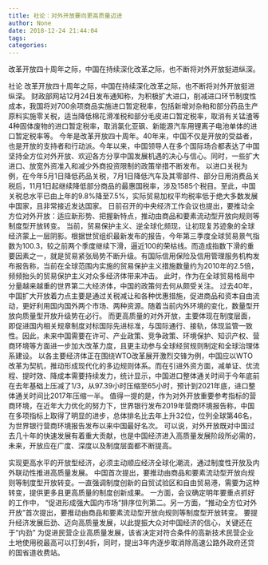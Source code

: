 ```yaml
---
title: 社论：对外开放要向更高质量迈进
author: None
date: 2018-12-24 21:44:04
tags: 
categories: 
---
```

改革开放四十周年之际，中国在持续深化改革之际，也不断将对外开放挺进纵深。
<!-- more -->
社论
改革开放四十周年之际，中国在持续深化改革之际，也不断将对外开放挺进纵深。
财政部网站12月24日发布通知称，为积极扩大进口，削减进口环节制度性成本，我国将对700余项商品实施进口暂定税率，包括新增对杂粕和部分药品生产原料实施零关税，适当降低棉花滑准税和部分毛皮进口暂定税率，取消有关锰渣等4种固体废物的进口暂定税率，取消氯化亚砜、新能源汽车用锂离子电池单体的进口暂定税率等。
今年是改革开放四十周年。40年来，中国不仅是开放的受益者，也是开放的支持者和行动派。今年以来，中国领导人在多个国际场合都表达了中国坚持全方位对外开放、欢迎各方分享中国发展机遇的决心与信心。同时，一些扩大进口、放宽外资准入和减少外商投资限制的政策举措不断发布。
以进口关税为例，在今年5月1日降低药品关税，7月1日降低汽车及其零部件、部分日用消费品关税后，11月1日起继续降低部分商品的最惠国税率，涉及1585个税目。至此，中国关税总水平已由上年的9.8%降至7.5%，实际贸易加权平均税率低于绝大多数发展中国家，且非常接近发达国家。
日前召开的中央经济工作会议也提出，要推动全方位对外开放：适应新形势、把握新特点，推动由商品和要素流动型开放向规则等制度型开放转变。
当前，贸易保护主义、逆全球化频现，让初现复苏迹象的全球经济蒙上一层阴影。根据世贸组织最新发布的报告，今年第三季度全球贸易景气指数为100.3，较之前两个季度继续下滑，逼近100的荣枯线。而造成指数下滑的重要因素之一，就是贸易紧张局势不断升级。有国际信用保险及信用管理服务机构发布报告称，当前在全球范围内实施的贸易保护主义措施数量约为2010年的2.5倍，频频抬头的贸易保护主义对众多经济体带来冲击。
此时，作为在全球贸易格局中分量越来越重的世界第二大经济体，中国的政策何去何从颇受关注。
过去40年，中国扩大开放着力点主要是通过关税减让和各种优惠措施，促进商品和资本自由流动，更好利用国内国外两个市场、两种资源。随着当前内外环境的变化，数量型开放向质量型开放升级势在必行。
而更高质量的对外开放，主要体现在制度层面，即促进国内相关规章制度对标国际先进标准，与国际通行、接轨，体现监管一致性。因此，未来中国需要在许可、产业政策、竞争政策、环境保护、知识产权、营商环境等方面进一步加大改革力度，且更主动参与全球经贸规则制定和全球治理体系建设。
以各主要经济体正在围绕WTO改革展开激烈交锋为例，中国应以WTO改革为契机，推动形成现代化的多边规则体系。而在引进外资方面，减单证、优流程、提时效、降成本需要持续发力，统计显示，中国进口整体通关时间于今年底前在去年基础上压减了1/3，从97.39小时压缩至65小时，预计到2021年底，进口整体通关时间比2017年压缩一半。
值得一提的是，作为对外开放重要参考指标的营商环境，在近年大力优化的努力下，世界银行发布2019年营商环境报告称，中国在多项指标上取得了明显的进步，总体排名比去年上升32位，位列全球第46名，为世界银行营商环境报告发布以来中国最好名次。
可以说，对外开放既对中国过去几十年的快速发展有着重大贡献，也是中国经济进入高质量发展阶段所必需的，未来，开放应在广度、深度以及制度层面都不断提高。
 
 
实现更高水平的开放型经济，必须主动顺应经济全球化潮流，通过制度性开放及内外联动性推进高质量发展。
中国首次提出，要推动由商品和要素流动型开放向规则等制度型开放转变。一直强调制度创新的自贸试验区和自由贸易港，需要为这种转变，提供更多且更高质量的制度创新成果。
一方面，会议确定明年要重点抓好的工作中， “促进形成强大国内市场“排序位列第二。另一方面，“推动全方位对外开放”首次提出，要推动由商品和要素流动型开放向规则等制度型开放转变。
要提升经济发展后劲、迈向高质量发展，以此提振大众对中国经济的信心，关键还在于“内劲”
为促进民营企业高质量发展，该省决定对符合条件的高新技术民营企业土地使用税最高可以打到4折，同时，提出3年内逐步取消除高速公路外政府还贷的国省道收费站。
